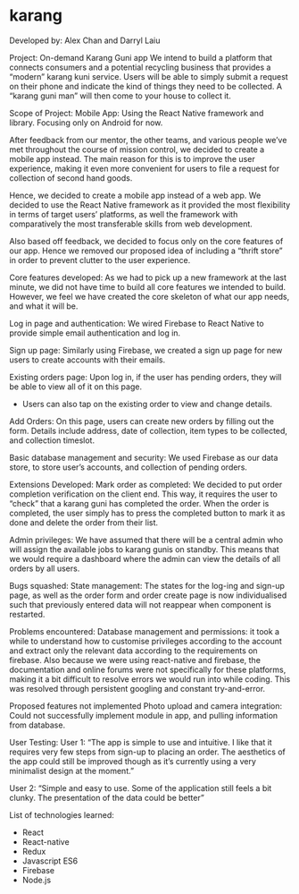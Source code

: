# karang
Developed by: Alex Chan and Darryl Laiu

Project: 
On-demand Karang Guni app
We intend to build a platform that connects consumers and a potential recycling business that provides a “modern” karang kuni service. Users will be able to simply submit a request on their phone and indicate the kind of things they need to be collected. A “karang guni man” will then come to your house to collect it.

Scope of Project:
Mobile App: Using the React Native framework and library. Focusing only on Android for now. 

After feedback from our mentor, the other teams, and various people we’ve met throughout the course of mission control, we decided to create a mobile app instead. The main reason for this is to improve the user experience, making it even more convenient for users to file a request for collection of second hand goods.

Hence, we decided to create a mobile app instead of a web app. We decided to use the React Native framework as it provided the most flexibility in terms of target users’ platforms, as well the framework with comparatively the most transferable skills from web development. 

Also based off feedback, we decided to focus only on the core features of our app. Hence we removed our proposed idea of including a “thrift store” in order to prevent clutter to the user experience. 

Core features developed:
As we had to pick up a new framework at the last minute, we did not have time to build all core features we intended to build. However, we feel we have created the core skeleton of what our app needs, and what it will be.

Log in page and authentication: We wired Firebase to React Native to provide simple email authentication and log in.

Sign up page: Similarly using Firebase, we created a sign up page for new users to create accounts with their emails.

Existing orders page: Upon log in, if the user has pending orders, they will be able to view all of it on this page. 
- Users can also tap on the existing order to view and change details.

Add Orders: On this page, users can create new orders by filling out the form. Details include address, date of collection, item types to be collected, and collection timeslot.

Basic database management and security: We used Firebase as our data store, to store user’s accounts, and collection of pending orders.

Extensions Developed:
Mark order as completed:
We decided to put order completion verification on the client end. This way, it requires the user to “check” that a karang guni has completed the order. When the order is completed, the user simply has to press the completed button to mark it as done and delete the order from their list.

Admin privileges:
We have assumed that there will be a central admin who will assign the available jobs to karang gunis on standby. This means that we would require a dashboard where the admin can view the details of all orders by all users.

Bugs squashed:
State management: The states for the log-ing and sign-up page, as well as the order form and order create page is now individualised such that previously entered data will not reappear when component is restarted.

Problems encountered:
Database management and permissions: it took a while to understand how to customise privileges according to the account and extract only the relevant data according to the requirements on firebase. Also because we were using react-native and firebase, the documentation and online forums were not specifically for these platforms, making it a bit difficult to resolve errors we would run into while coding. This was resolved through persistent googling and constant try-and-error.

Proposed features not implemented
Photo upload and camera integration: Could not successfully implement module in app, and pulling information from database.

User Testing:
User 1: “The app is simple to use and intuitive. I like that it requires very few steps from sign-up to placing an order. The aesthetics of the app could still be improved though as it’s currently using a very minimalist design at the moment.”

User 2: “Simple and easy to use. Some of the application still feels a bit clunky. The presentation of the data could be better”

List of technologies learned:
- React
- React-native
- Redux
- Javascript ES6
- Firebase
- Node.js


